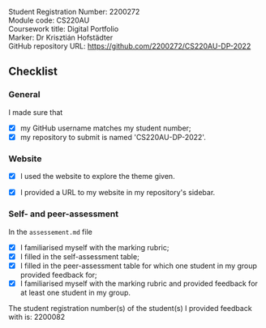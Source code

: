 Student Registration Number: 2200272   
Module code: CS220AU  
Coursework title: Digital Portfolio  
Marker: Dr Krisztián Hofstädter  
GitHub repository URL: https://github.com/2200272/CS220AU-DP-2022

## Checklist


### General
I made sure that

- [x] my GitHub username matches my student number;
- [x] my repository to submit is named 'CS220AU-DP-2022'.

### Website
- [x] I used the website to explore the theme given.
- [x] I provided a URL to my website in my repository's sidebar.


### Self- and peer-assessment
In the `assessement.md` file

- [x] I familiarised myself with the marking rubric;
- [x] I filled in the self-assessment table;
- [x] I filled in the peer-assessment table for which one student in my group provided feedback for;
- [x] I familiarised myself with the marking rubric and provided feedback for at least one student in my group.

The student registration number(s) of the student(s) I provided feedback with is: 2200082


